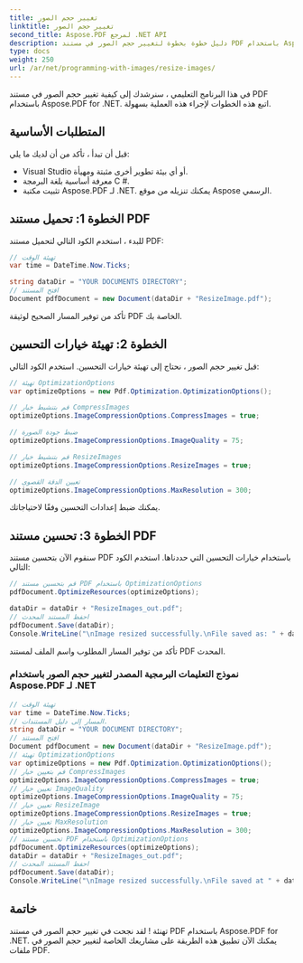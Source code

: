 ```yaml
---
title: تغيير حجم الصور
linktitle: تغيير حجم الصور
second_title: Aspose.PDF لمرجع .NET API
description: دليل خطوة بخطوة لتغيير حجم الصور في مستند PDF باستخدام Aspose.PDF for .NET.
type: docs
weight: 250
url: /ar/net/programming-with-images/resize-images/
---
```


في هذا البرنامج التعليمي ، سنرشدك إلى كيفية تغيير حجم الصور في مستند PDF باستخدام Aspose.PDF for .NET. اتبع هذه الخطوات لإجراء هذه العملية بسهولة.

## المتطلبات الأساسية

قبل أن تبدأ ، تأكد من أن لديك ما يلي:

- Visual Studio أو أي بيئة تطوير أخرى مثبتة ومهيأة.
- معرفة أساسية بلغة البرمجة C #.
- تثبيت مكتبة Aspose.PDF لـ .NET. يمكنك تنزيله من موقع Aspose الرسمي.

## الخطوة 1: تحميل مستند PDF

للبدء ، استخدم الكود التالي لتحميل مستند PDF:

```csharp
// تهيئة الوقت
var time = DateTime.Now.Ticks;

string dataDir = "YOUR DOCUMENTS DIRECTORY";
// افتح المستند
Document pdfDocument = new Document(dataDir + "ResizeImage.pdf");
```

تأكد من توفير المسار الصحيح لوثيقة PDF الخاصة بك.

## الخطوة 2: تهيئة خيارات التحسين

قبل تغيير حجم الصور ، نحتاج إلى تهيئة خيارات التحسين. استخدم الكود التالي:

```csharp
// تهيئة OptimizationOptions
var optimizeOptions = new Pdf.Optimization.OptimizationOptions();

// قم بتنشيط خيار CompressImages
optimizeOptions.ImageCompressionOptions.CompressImages = true;

// ضبط جودة الصورة
optimizeOptions.ImageCompressionOptions.ImageQuality = 75;

// قم بتنشيط خيار ResizeImages
optimizeOptions.ImageCompressionOptions.ResizeImages = true;

// تعيين الدقة القصوى
optimizeOptions.ImageCompressionOptions.MaxResolution = 300;
```

يمكنك ضبط إعدادات التحسين وفقًا لاحتياجاتك.

## الخطوة 3: تحسين مستند PDF

سنقوم الآن بتحسين مستند PDF باستخدام خيارات التحسين التي حددناها. استخدم الكود التالي:

```csharp
// قم بتحسين مستند PDF باستخدام OptimizationOptions
pdfDocument.OptimizeResources(optimizeOptions);

dataDir = dataDir + "ResizeImages_out.pdf";
// احفظ المستند المحدث
pdfDocument.Save(dataDir);
Console.WriteLine("\nImage resized successfully.\nFile saved as: " + dataDir);
```

تأكد من توفير المسار المطلوب واسم الملف لمستند PDF المحدث.

### نموذج التعليمات البرمجية المصدر لتغيير حجم الصور باستخدام Aspose.PDF لـ .NET 
```csharp
// تهيئة الوقت
var time = DateTime.Now.Ticks;
// المسار إلى دليل المستندات.
string dataDir = "YOUR DOCUMENT DIRECTORY";
// افتح المستند
Document pdfDocument = new Document(dataDir + "ResizeImage.pdf");
// تهيئة OptimizationOptions
var optimizeOptions = new Pdf.Optimization.OptimizationOptions();            
// قم بتعيين خيار CompressImages
optimizeOptions.ImageCompressionOptions.CompressImages = true;            
// تعيين خيار ImageQuality
optimizeOptions.ImageCompressionOptions.ImageQuality = 75;            
// تعيين خيار ResizeImage
optimizeOptions.ImageCompressionOptions.ResizeImages = true;            
// تعيين خيار MaxResolution
optimizeOptions.ImageCompressionOptions.MaxResolution = 300;
// تحسين مستند PDF باستخدام OptimizationOptions
pdfDocument.OptimizeResources(optimizeOptions);
dataDir = dataDir + "ResizeImages_out.pdf";
// احفظ المستند المحدث
pdfDocument.Save(dataDir);
Console.WriteLine("\nImage resized successfully.\nFile saved at " + dataDir);
```

## خاتمة

تهنئة ! لقد نجحت في تغيير حجم الصور في مستند PDF باستخدام Aspose.PDF for .NET. يمكنك الآن تطبيق هذه الطريقة على مشاريعك الخاصة لتغيير حجم الصور في ملفات PDF.